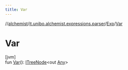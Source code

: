 ```yaml
---
title: Var
---
```

//[alchemist](../../../index.html)/[it.unibo.alchemist.expressions.parser](../index.html)/[Exp](index.html)/[Var](-var.html)



# Var



[jvm]\
fun [Var](-var.html)(): [ITreeNode](../../it.unibo.alchemist.expressions.interfaces/-i-tree-node/index.html)<out [Any](https://kotlinlang.org/api/latest/jvm/stdlib/kotlin/-any/index.html)>




